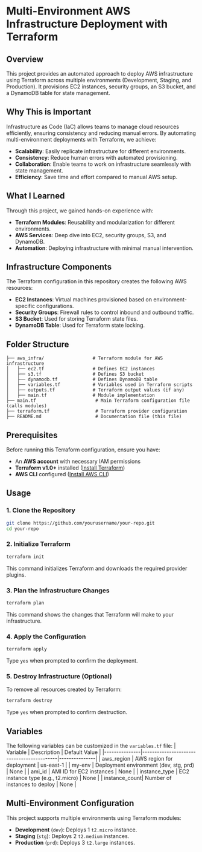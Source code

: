 # Multi-Environment AWS Infrastructure Deployment with Terraform

## Overview
This project provides an automated approach to deploy AWS infrastructure using Terraform across multiple environments (Development, Staging, and Production). It provisions EC2 instances, security groups, an S3 bucket, and a DynamoDB table for state management.

## Why This is Important
Infrastructure as Code (IaC) allows teams to manage cloud resources efficiently, ensuring consistency and reducing manual errors. By automating multi-environment deployments with Terraform, we achieve:
- **Scalability**: Easily replicate infrastructure for different environments.
- **Consistency**: Reduce human errors with automated provisioning.
- **Collaboration**: Enable teams to work on infrastructure seamlessly with state management.
- **Efficiency**: Save time and effort compared to manual AWS setup.

## What I Learned
Through this project, we gained hands-on experience with:
- **Terraform Modules**: Reusability and modularization for different environments.
- **AWS Services**: Deep dive into EC2, security groups, S3, and DynamoDB.
- **Automation**: Deploying infrastructure with minimal manual intervention.

## Infrastructure Components
The Terraform configuration in this repository creates the following AWS resources:
- **EC2 Instances**: Virtual machines provisioned based on environment-specific configurations.
- **Security Groups**: Firewall rules to control inbound and outbound traffic.
- **S3 Bucket**: Used for storing Terraform state files.
- **DynamoDB Table**: Used for Terraform state locking.

## Folder Structure
```
├── aws_infra/                  # Terraform module for AWS infrastructure
│   ├── ec2.tf                  # Defines EC2 instances
│   ├── s3.tf                   # Defines S3 bucket
│   ├── dynamodb.tf             # Defines DynamoDB table
│   ├── variables.tf            # Variables used in Terraform scripts
│   ├── outputs.tf              # Terraform output values (if any)
│   ├── main.tf                 # Module implementation
├── main.tf                      # Main Terraform configuration file (calls modules)
├── terraform.tf                 # Terraform provider configuration
├── README.md                    # Documentation file (this file)
```

## Prerequisites
Before running this Terraform configuration, ensure you have:
- An **AWS account** with necessary IAM permissions
- **Terraform v1.0+** installed ([Install Terraform](https://developer.hashicorp.com/terraform/downloads))
- **AWS CLI** configured ([Install AWS CLI](https://aws.amazon.com/cli/))

## Usage

### 1. Clone the Repository
```bash
git clone https://github.com/yourusername/your-repo.git
cd your-repo
```

### 2. Initialize Terraform
```bash
terraform init
```
This command initializes Terraform and downloads the required provider plugins.

### 3. Plan the Infrastructure Changes
```bash
terraform plan
```
This command shows the changes that Terraform will make to your infrastructure.

### 4. Apply the Configuration
```bash
terraform apply
```
Type `yes` when prompted to confirm the deployment.

### 5. Destroy Infrastructure (Optional)
To remove all resources created by Terraform:
```bash
terraform destroy
```
Type `yes` when prompted to confirm destruction.

## Variables
The following variables can be customized in the `variables.tf` file:
| Variable       | Description                               | Default Value |
|---------------|-------------------------------------------|---------------|
| aws_region    | AWS region for deployment               | us-east-1     |
| my-env        | Deployment environment (dev, stg, prd)  | None          |
| ami_id        | AMI ID for EC2 instances                | None          |
| instance_type | EC2 instance type (e.g., t2.micro)      | None          |
| instance_count| Number of instances to deploy          | None          |

## Multi-Environment Configuration
This project supports multiple environments using Terraform modules:
- **Development** (`dev`): Deploys 1 `t2.micro` instance.
- **Staging** (`stg`): Deploys 2 `t2.medium` instances.
- **Production** (`prd`): Deploys 3 `t2.large` instances.

